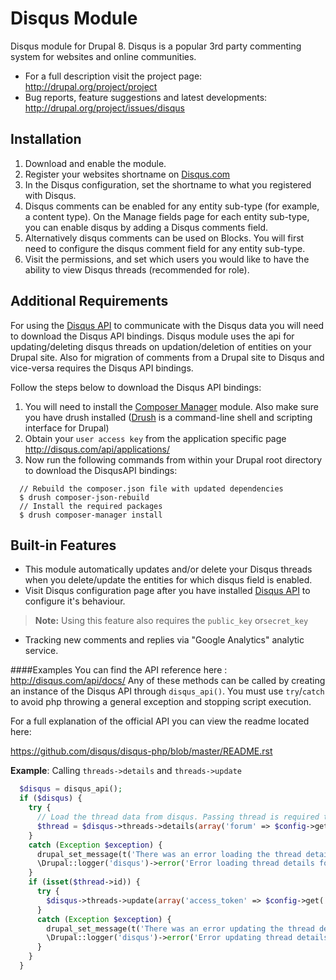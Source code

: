 Disqus Module
=====================

Disqus module for Drupal 8. Disqus is a popular 3rd party commenting system for websites and online communities.

+ For a full description visit the project page: http://drupal.org/project/project
+ Bug reports, feature suggestions and latest developments: http://drupal.org/project/issues/disqus

Installation
----------
1. Download and enable the module.
2. Register your websites shortname on [Disqus.com][1]
3. In the Disqus configuration, set the shortname to what you registered with Disqus.
4. Disqus comments can be enabled for any entity sub-type (for example, a content type). On the Manage fields page for each entity sub-type, you can enable disqus by adding a Disqus comments field.
5. Alternatively disqus comments can be used on Blocks. You will first need to configure the disqus comment field for any entity sub-type.
6. Visit the permissions, and set which users you would like to have the ability to view Disqus threads (recommended for role).

Additional Requirements
--------
For using the [Disqus API][2] to communicate with the Disqus data you will need to download the Disqus API bindings.
Disqus module uses the api for updating/deleting disqus threads on updation/deletion of entities on your Drupal site. Also for migration of comments from a Drupal site to Disqus and vice-versa requires the Disqus API bindings.

Follow the steps below to download the Disqus API bindings:

1. You will need to install the [Composer Manager][3] module. Also make sure you have drush installed ([Drush][4] is a command-line shell and scripting interface for Drupal)
2. Obtain your `user access key` from the application specific page http://disqus.com/api/applications/
3. Now run the following commands from within your Drupal root directory to download the DisqusAPI bindings:

```
  // Rebuild the composer.json file with updated dependencies
  $ drush composer-json-rebuild
  // Install the required packages
  $ drush composer-manager install
```
Built-in Features
-------
- This module automatically updates and/or delete your Disqus threads when you delete/update the entities for which disqus field is enabled.
- Visit Disqus configuration page after you have installed [Disqus API][5] to  configure it's behaviour.

> **Note:** Using this feature also requires the `public_key` or`secret_key`

- Tracking new comments and replies via "Google Analytics" analytic service.

####Examples
You can find the API reference here : http://disqus.com/api/docs/
Any of these methods can be called by creating an instance of the Disqus API
through `disqus_api()`. You must use `try`/`catch` to avoid php throwing a general exception and stopping script execution.

For a full explanation of the official API you can view the readme located here:

https://github.com/disqus/disqus-php/blob/master/README.rst

**Example**: Calling `threads->details` and `threads->update`
```php
  $disqus = disqus_api();
  if ($disqus) {
    try {
      // Load the thread data from disqus. Passing thread is required to allow the thread:ident call to work correctly. There is a pull request to fix this issue.
      $thread = $disqus->threads->details(array('forum' => $config->get('disqus_domain'), 'thread:ident' => "{$entity->getEntityTypeId()}/{$entity->id()}", 'thread' => '1'));
    }
    catch (Exception $exception) {
      drupal_set_message(t('There was an error loading the thread details from Disqus.'), 'error');
      \Drupal::logger('disqus')->error('Error loading thread details for entity : !identifier. Check your API keys.', array('!identifier' => "{$entity->getEntityTypeId()}/{$entity->id()}"));
    }
    if (isset($thread->id)) {
      try {
        $disqus->threads->update(array('access_token' => $config->get('advanced.disqus_useraccesstoken'), 'thread' => $thread->id, 'forum' => $config->get('disqus_domain'), 'title' => $entity->label(), 'url' => $entity->url('canonical',array('absolute' => TRUE))));
      }
      catch (Exception $exception) {
        drupal_set_message(t('There was an error updating the thread details on Disqus.'), 'error');
        \Drupal::logger('disqus')->error('Error updating thread details for entity : !identifier. Check your user access token.', array('!identifier' => "{$entity->getEntityTypeId()}/{$entity->id()}"));
      }
    }
  }
```
  [1]: disqus.com
  [2]: https://disqus.com/api/docs/
  [3]: https://www.drupal.org/project/composer_manager
  [4]: https://github.com/drush-ops/drush
  [5]: #additional-requirements
